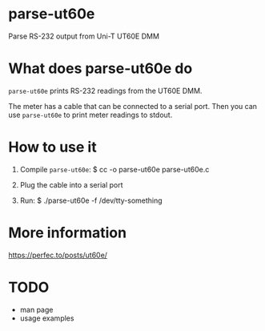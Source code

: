 # parse-ut60e
Parse RS-232 output from Uni-T UT60E DMM

# What does parse-ut60e do

`parse-ut60e` prints RS-232 readings from the UT60E DMM.

The meter has a cable that can be connected to a serial port. Then you can use `parse-ut60e` to print meter readings to stdout.

# How to use it

1. Compile `parse-ut60e`:
    $ cc -o parse-ut60e parse-ut60e.c

2. Plug the cable into a serial port

3. Run:
    $ ./parse-ut60e -f /dev/tty-something

# More information

https://perfec.to/posts/ut60e/

# TODO

* man page
* usage examples
